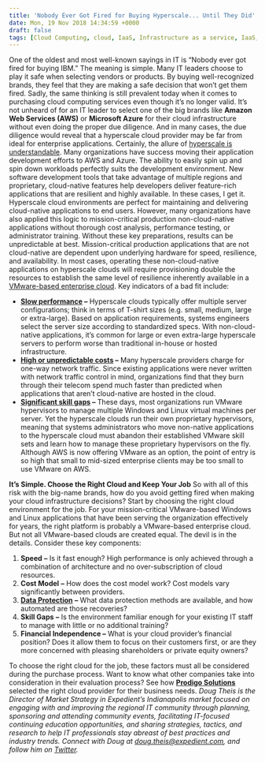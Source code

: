 ```yaml
---
title: 'Nobody Ever Got Fired for Buying Hyperscale... Until They Did'
date: Mon, 19 Nov 2018 14:34:59 +0000
draft: false
tags: [Cloud Computing, cloud, IaaS, Infrastructure as a service, IaaS, public cloud, Doug Theis, hyperscale cloud, VMware Cloud, Amazon Web Services, AWS, Microsoft Azure]
---
```


One of the oldest and most well-known sayings in IT is “Nobody ever got fired for buying IBM.” The meaning is simple. Many IT leaders choose to play it safe when selecting vendors or products. By buying well-recognized brands, they feel that they are making a safe decision that won’t get them fired. Sadly, the same thinking is still prevalent today when it comes to purchasing cloud computing services even though it’s no longer valid. It’s not unheard of for an IT leader to select one of the big brands like **Amazon Web Services (AWS)** or **Microsoft Azure** for their cloud infrastructure without even doing the proper due diligence. And in many cases, the due diligence would reveal that a hyperscale cloud provider may be far from ideal for enterprise applications. Certainly, the allure of [hyperscale is understandable](https://www.expedient.com/blog/why-are-so-many-companies-adopting-a-multicloud-strategy/). Many organizations have success moving their application development efforts to AWS and Azure. The ability to easily spin up and spin down workloads perfectly suits the development environment. New software development tools that take advantage of multiple regions and proprietary, cloud-native features help developers deliver feature-rich applications that are resilient and highly available. In these cases, I get it. Hyperscale cloud environments are perfect for maintaining and delivering cloud-native applications to end users. However, many organizations have also applied this logic to mission-critical production non-cloud-native applications without thorough cost analysis, performance testing, or administrator training. Without these key preparations, results can be unpredictable at best. Mission-critical production applications that are not cloud-native are dependent upon underlying hardware for speed, resilience, and availability. In most cases, operating these non-cloud-native applications on hyperscale clouds will require provisioning double the resources to establish the same level of resilience inherently available in a [VMware-based enterprise cloud](https://www.expedient.com/services/infrastructure-as-a-service/cloud/). Key indicators of a bad fit include:

*   **[Slow performance](https://www.expedient.com/how-we-help/goals/improve-performance/) –** Hyperscale clouds typically offer multiple server configurations; think in terms of T-shirt sizes (e.g. small, medium, large or extra-large). Based on application requirements, systems engineers select the server size according to standardized specs. With non-cloud-native applications, it’s common for large or even extra-large hyperscale servers to perform worse than traditional in-house or hosted infrastructure.
*   **[High or unpredictable costs](https://www.expedient.com/how-we-help/challenges/budget-management/) –** Many hyperscale providers charge for one-way network traffic. Since existing applications were never written with network traffic control in mind, organizations find that they burn through their telecom spend much faster than predicted when applications that aren’t cloud-native are hosted in the cloud.
*   **[Significant skill gaps](https://www.expedient.com/how-we-help/challenges/skills-gaps/) –** These days, most organizations run VMware hypervisors to manage multiple Windows and Linux virtual machines per server. Yet the hyperscale clouds run their own proprietary hypervisors, meaning that systems administrators who move non-native applications to the hyperscale cloud must abandon their established VMware skill sets and learn how to manage these proprietary hypervisors on the fly. Although AWS is now offering VMware as an option, the point of entry is so high that small to mid-sized enterprise clients may be too small to use VMware on AWS.

**It’s Simple. Choose the Right Cloud and Keep Your Job** So with all of this risk with the big-name brands, how do you avoid getting fired when making your cloud infrastructure decisions? Start by choosing the right cloud environment for the job. For your mission-critical VMware-based Windows and Linux applications that have been serving the organization effectively for years, the right platform is probably a VMware-based enterprise cloud. But not all VMware-based clouds are created equal. The devil is in the details. Consider these key components:

1.  **Speed** **–** Is it fast enough? High performance is only achieved through a combination of architecture and no over-subscription of cloud resources.
2.  **Cost Model** **–** How does the cost model work? Cost models vary significantly between providers.
3.  [**Data Protection**](https://www.expedient.com/how-we-help/goals/protect-data/) **–** What data protection methods are available, and how automated are those recoveries?
4.  **Skill Gaps** **–** Is the environment familiar enough for your existing IT staff to manage with little or no additional training?
5.  **Financial Independence –** What is your cloud provider’s financial position? Does it allow them to focus on their customers first, or are they more concerned with pleasing shareholders or private equity owners?

To choose the right cloud for the job, these factors must all be considered during the purchase process. Want to know what other companies take into consideration in their evaluation process? See how [**Prodigo Solutions**](https://www.expedient.com/resources/professional-services-case-study-prodigo-solutions/) selected the right cloud provider for their business needs. _Doug Theis is the Director of Market Strategy in Expedient’s Indianapolis market focused on engaging with and improving the regional IT community through planning, sponsoring and attending community events, facilitating IT-focused continuing education opportunities, and sharing strategies, tactics, and research to help IT professionals stay abreast of best practices and industry trends. Connect with Doug at [doug.theis@expedient.com](mailto:doug.theis@expedient.com), and follow him on [Twitter](https://twitter.com/dougtheis)._